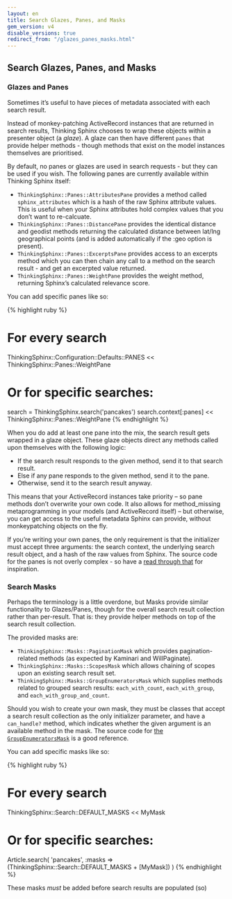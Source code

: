 ```yaml
---
layout: en
title: Search Glazes, Panes, and Masks
gem_version: v4
disable_versions: true
redirect_from: "/glazes_panes_masks.html"
---
```


## Search Glazes, Panes, and Masks

### Glazes and Panes

Sometimes it’s useful to have pieces of metadata associated with each search result.

Instead of monkey-patching ActiveRecord instances that are returned in search results, Thinking Sphinx chooses to wrap these objects within a presenter object (a _glaze_). A glaze can then have different `panes` that provide helper methods - though methods that exist on the model instances themselves are prioritised.

By default, no panes or glazes are used in search requests - but they can be used if you wish. The following panes are currently available within Thinking Sphinx itself:

* `ThinkingSphinx::Panes::AttributesPane` provides a method called `sphinx_attributes` which is a hash of the raw Sphinx attribute values. This is useful when your Sphinx attributes hold complex values that you don’t want to re-calcuate.
* `ThinkingSphinx::Panes::DistancePane` provides the identical distance and geodist methods returning the calculated distance between lat/lng geographical points (and is added automatically if the :geo option is present).
* `ThinkingSphinx::Panes::ExcerptsPane` provides access to an excerpts method which you can then chain any call to a method on the search result - and get an excerpted value returned.
* `ThinkingSphinx::Panes::WeightPane` provides the weight method, returning Sphinx’s calculated relevance score.

You can add specific panes like so:

{% highlight ruby %}
# For every search
ThinkingSphinx::Configuration::Defaults::PANES <<
  ThinkingSphinx::Panes::WeightPane

# Or for specific searches:
search = ThinkingSphinx.search('pancakes')
search.context[:panes] << ThinkingSphinx::Panes::WeightPane
{% endhighlight %}

When you do add at least one pane into the mix, the search result gets wrapped in a glaze object. These glaze objects direct any methods called upon themselves with the following logic:

* If the search result responds to the given method, send it to that search result.
* Else if any pane responds to the given method, send it to the pane.
* Otherwise, send it to the search result anyway.

This means that your ActiveRecord instances take priority – so pane methods don’t overwrite your own code. It also allows for method_missing metaprogramming in your models (and ActiveRecord itself) – but otherwise, you can get access to the useful metadata Sphinx can provide, without monkeypatching objects on the fly.

If you’re writing your own panes, the only requirement is that the initializer must accept three arguments: the search context, the underlying search result object, and a hash of the raw values from Sphinx. The source code for the panes is not overly complex - so have a [read through that](https://github.com/pat/thinking-sphinx/tree/develop/lib/thinking_sphinx/panes) for inspiration.

### Search Masks

Perhaps the terminology is a little overdone, but Masks provide similar functionality to Glazes/Panes, though for the overall search result collection rather than per-result. That is: they provide helper methods on top of the search result collection.

The provided masks are:

* `ThinkingSphinx::Masks::PaginationMask` which provides pagination-related methods (as expected by Kaminari and WillPaginate).
* `ThinkingSphinx::Masks::ScopesMask` which allows chaining of scopes upon an existing search result set.
* `ThinkingSphinx::Masks::GroupEnumeratorsMask` which supplies methods related to grouped search results: `each_with_count`, `each_with_group`, and `each_with_group_and_count`.

Should you wish to create your own mask, they must be classes that accept a search result collection as the only initializer parameter, and have a `can_handle?` method, which indicates whether the given argument is an available method in the mask. The source code for [the `GroupEnumeratorsMask`](https://github.com/pat/thinking-sphinx/blob/develop/lib/thinking_sphinx/masks/group_enumerators_mask.rb) is a good reference.

You can add specific masks like so:

{% highlight ruby %}
# For every search
ThinkingSphinx::Search::DEFAULT_MASKS << MyMask

# Or for specific searches:
Article.search(
  'pancakes',
  :masks => (ThinkingSphinx::Search::DEFAULT_MASKS + [MyMask])
)
{% endhighlight %}

These masks _must_ be added before search results are populated (so)
